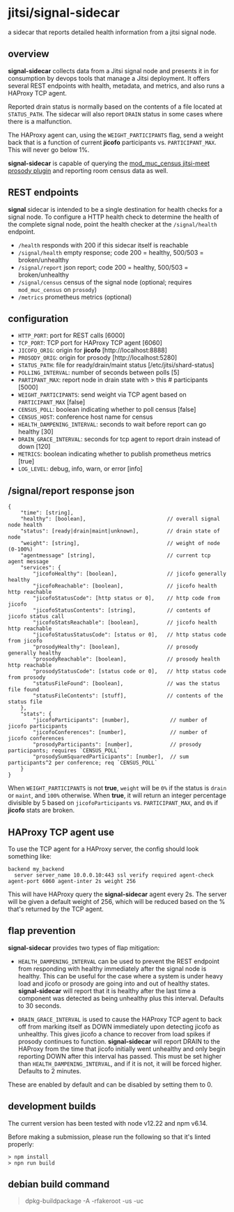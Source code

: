 # jitsi/signal-sidecar
a sidecar that reports detailed health information from a jitsi signal node.

## overview
**signal-sidecar** collects data from a Jitsi signal node and presents it in
for consumption by devops tools that manage a Jitsi deployment. It offers
several REST endpoints with health, metadata, and metrics, and also runs a
HAProxy TCP agent.

Reported drain status is normally based on the contents of a file located at
`STATUS_PATH`. The sidecar will also report `DRAIN` status in some cases where
there is a malfunction.

The HAProxy agent can, using the `WEIGHT_PARTICIPANTS` flag, send a weight back
that is a function of current **jicofo** participants vs.  `PARTICIPANT_MAX`.
This will never go below 1%.

**signal-sidecar** is capable of querying the
[mod_muc_census jitsi-meet prosody plugin](https://github.com/jitsi/jitsi-meet/blob/master/resources/prosody-plugins/mod_muc_census.lua)
and reporting room census data as well.

## REST endpoints

**signal** sidecar is intended to be a single destination for health checks for
a signal node. To configure a HTTP health check to determine the health of the
complete signal node, point the health checker at the `/signal/health` endpoint.

* `/health` responds with 200 if this sidecar itself is reachable
* `/signal/health` empty response; code 200 = healthy, 500/503 = broken/unhealthy
* `/signal/report` json report; code 200 = healthy, 500/503 = broken/unhealthy
* `/signal/census` census of the signal node (optional; requires `mod_muc_census` on `prosody`)
* `/metrics` prometheus metrics (optional)

## configuration

* `HTTP_PORT`: port for REST calls [6000]
* `TCP_PORT`: TCP port for HAProxy TCP agent [6060]
* `JICOFO_ORIG`: origin for **jicofo** [http://localhost:8888]
* `PROSODY_ORIG`: origin for prosody [http://localhost:5280]
* `STATUS_PATH`: file for ready/drain/maint status [/etc/jitsi/shard-status]
* `POLLING_INTERVAL`: number of seconds between polls [5]
* `PARTIPANT_MAX`: report node in drain state with > this # participants [5000]
* `WEIGHT_PARTICIPANTS`: send weight via TCP agent based on `PARTICIPANT_MAX` [false]
* `CENSUS_POLL`: boolean indicating whether to poll census [false]
* `CENSUS_HOST`: conference host name for census
* `HEALTH_DAMPENING_INTERVAL`: seconds to wait before report can go healthy [30]
* `DRAIN_GRACE_INTERVAL`: seconds for tcp agent to report drain instead of down [120]
* `METRICS`: boolean indicating whether to publish prometheus metrics [true]
* `LOG_LEVEL`: debug, info, warn, or error [info]

## /signal/report response json

```
{
    "time": [string],
    "healthy": [boolean],                          // overall signal node health
    "status": [ready|drain|maint|unknown],         // drain state of node
    "weight": [string],                            // weight of node (0-100%)
    "agentmessage" [string],                       // current tcp agent message
    "services": {
        "jicofoHealthy": [boolean],                // jicofo generally healthy
        "jicofoReachable": [boolean],              // jicofo health http reachable
        "jicofoStatusCode": [http status or 0],    // http code from jicofo
        "jicofoStatusContents": [string],          // contents of jicofo status call
        "jicofoStatsReachable": [boolean],         // jicofo health http reachable
        "jicofoStatusStatusCode": [status or 0],   // http status code from jicofo
        "prosodyHealthy": [boolean],               // prosody generally healthy
        "prosodyReachable": [boolean],             // prosody health http reachable
        "prosodyStatusCode": [status code or 0],   // http status code from prosody
        "statusFileFound": [boolean],              // was the status file found
        "statusFileContents": [stuff],             // contents of the status file
    },
    "stats": {
        "jicofoParticipants": [number],             // number of jicofo participants
        "jicofoConferences": [number],              // number of jicofo conferences
        "prosodyParticipants": [number],            // prosody participants; requires `CENSUS_POLL`
        "prosodySumSquaredParticipants": [number],  // sum participants^2 per conference; req `CENSUS_POLL`
    }
}
```

When `WEIGHT_PARTICIPANTS` is not **true**, `weight` will be `0%` if the status
is `drain` or `maint`, and `100%` otherwise. When **true**, it will return
an integer percentage divisible by 5 based on `jicofoParticipants` vs.
`PARTICIPANT_MAX`, and `0%` if **jicofo** stats are broken. 

## HAProxy TCP agent use

To use the TCP agent for a HAProxy server, the config should look something like:

```
backend my_backend
  server server_name 10.0.0.10:443 ssl verify required agent-check agent-port 6060 agent-inter 2s weight 256
```

This will have HAProxy query the **signal-sidecar** agent every 2s. The server
will be given a default weight of 256, which will be reduced based on the %
that's returned by the TCP agent.

## flap prevention

**signal-sidecar** provides two types of flap mitigation:

* `HEALTH_DAMPENING_INTERVAL` can be used to prevent the REST endpoint from
  responding with healthy immediately after the signal node is healthy. This can
  be useful for the case where a system is under heavy load and jicofo or
  prosody are going into and out of healthy states. **signal-sidecar** will
  report that it is healthy after the last time a component was detected as
  being unhealthy plus this interval. Defaults to 30 seconds.

* `DRAIN_GRACE_INTERVAL` is used to cause the HAProxy TCP agent to back off from
  marking itself as DOWN immediately upon detecting jicofo as unhealthy. This gives
  jicofo a chance to recover from load spikes if prosody continues to function.
  **signal-sidecar** will report DRAIN to the HAProxy from the time that jicofo
  initially went unhealthy and only begin reporting DOWN after this interval has
  passed. This must be set higher than `HEALTH_DAMPENING_INTERVAL`, and if it is
  not, it will be forced higher. Defaults to 2 minutes.

These are enabled by default and can be disabled by setting them to 0.

## development builds

The current version has been tested with node v12.22 and npm v6.14.

Before making a submission, please run the following so that it's linted properly:
```
> npm install
> npn run build
```

## debian build command

> dpkg-buildpackage -A -rfakeroot -us -uc
